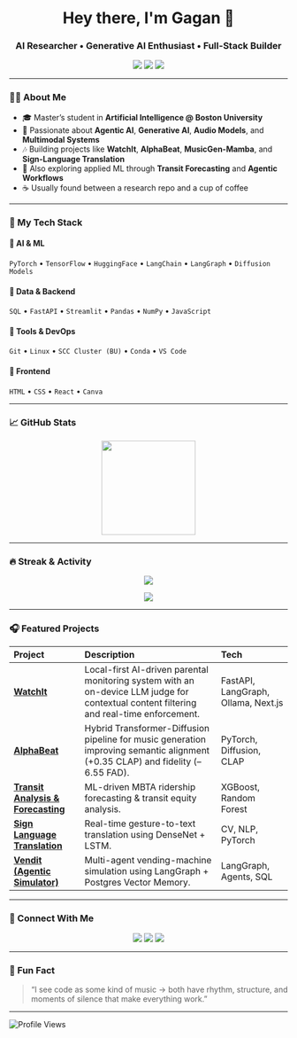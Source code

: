 <h1 align="center">Hey there, I'm Gagan 👋</h1>
<h3 align="center">AI Researcher • Generative AI Enthusiast • Full-Stack Builder</h3>

<p align="center">
  <a href="mailto:gagansinghal06@gmail.com"><img src="https://img.shields.io/badge/Email-gagansinghal06%40gmail.com-blue?style=flat&logo=gmail"></a>
  <a href="https://github.com/sky1502"><img src="https://img.shields.io/github/followers/sky1502?label=Follow&style=social"></a>
  <a href="https://www.linkedin.com/in/gagan-singhal/"><img src="https://img.shields.io/badge/LinkedIn-Gagan_Singhal-blue?logo=linkedin"></a>
</p>

---

### 👨‍💻 About Me

- 🎓 Master’s student in **Artificial Intelligence @ Boston University**
- 🧠 Passionate about **Agentic AI**, **Generative AI**, **Audio Models**, and **Multimodal Systems**
- 🎶 Building projects like **WatchIt**, **AlphaBeat**, **MusicGen-Mamba**, and **Sign-Language Translation**
- 🚊 Also exploring applied ML through **Transit Forecasting** and **Agentic Workflows**
- ☕ Usually found between a research repo and a cup of coffee

---

### 🚀 My Tech Stack

#### 🔹 AI & ML
`PyTorch` • `TensorFlow` • `HuggingFace` • `LangChain` • `LangGraph` • `Diffusion Models`

#### 🔹 Data & Backend
`SQL` • `FastAPI` • `Streamlit` • `Pandas` • `NumPy` • `JavaScript` 

#### 🔹 Tools & DevOps
`Git` • `Linux` • `SCC Cluster (BU)` • `Conda` • `VS Code`  

#### 🔹 Frontend
`HTML` • `CSS` • `React` • `Canva`

---

### 📈 GitHub Stats

<p align="center">
  <img height="170" src="https://github-readme-stats.vercel.app/api?username=sky1502&show_icons=true&theme=tokyonight&count_private=true&include_all_commits=true" />
</p>

---

### 🔥 Streak & Activity

<p align="center">
  <img src="https://github-readme-streak-stats.herokuapp.com?user=sky1502&theme=tokyonight&hide_border=true" />
</p>

<p align="center">
  <img src="https://github-profile-summary-cards.vercel.app/api/cards/profile-details?username=sky1502&theme=tokyonight" />
</p>

---

### 🎧 Featured Projects

| Project | Description | Tech |
|:--------|:-------------|:-----|
| [**WatchIt**](https://github.com/SkyyLabs/WatchIt) | Local-first AI-driven parental monitoring system with an on-device LLM judge for contextual content filtering and real-time enforcement. | FastAPI, LangGraph, Ollama, Next.js |
| [**AlphaBeat**](https://github.com/satyagalla/AlphaBeat) | Hybrid Transformer-Diffusion pipeline for music generation improving semantic alignment (+0.35 CLAP) and fidelity (–6.55 FAD). | PyTorch, Diffusion, CLAP |
| [**Transit Analysis & Forecasting**](https://github.com/SkyyLabs/MBTA_Data_Analysis) | ML-driven MBTA ridership forecasting & transit equity analysis. | XGBoost, Random Forest |
| [**Sign Language Translation**](https://github.com/SkyyLabs/WLASL_Experiments) | Real-time gesture-to-text translation using DenseNet + LSTM. | CV, NLP, PyTorch |
| [**Vendit (Agentic Simulator)**](https://github.com/SkyyLabs/Vendit) | Multi-agent vending-machine simulation using LangGraph + Postgres Vector Memory. | LangGraph, Agents, SQL |

---

### 💬 Connect With Me

<p align="center">
  <a href="mailto:gagansinghal06@gmail.com"><img src="https://img.shields.io/badge/Email-gagansinghal06%40gmail.com-red?style=for-the-badge&logo=gmail"></a>
  <a href="https://www.linkedin.com/in/gagansinghal06/"><img src="https://img.shields.io/badge/LinkedIn-Gagan_Singhal-blue?style=for-the-badge&logo=linkedin"></a>
  <a href="https://github.com/sky1502"><img src="https://img.shields.io/badge/GitHub-sky1502-lightgrey?style=for-the-badge&logo=github"></a>
</p>

---

### 🧭 Fun Fact
> “I see code as some kind of music -> both have rhythm, structure, and moments of silence that make everything work.”

---

![Profile Views](https://komarev.com/ghpvc/?username=sky1502&color=blueviolet&style=flat)
